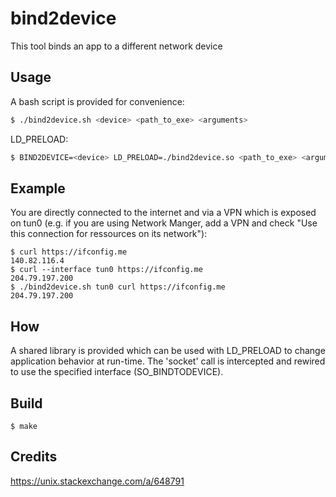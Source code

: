 # bind2device
This tool binds an app to a different network device

## Usage 

A bash script is provided for convenience:
```bash
$ ./bind2device.sh <device> <path_to_exe> <arguments>
```

LD_PRELOAD:
```bash
$ BIND2DEVICE=<device> LD_PRELOAD=./bind2device.so <path_to_exe> <arguments>
```

## Example
You are directly connected to the internet and via a VPN which is exposed on tun0 (e.g. if you are using Network Manger, add a VPN and check "Use this connection for ressources on its network"):

```
$ curl https://ifconfig.me
140.82.116.4
$ curl --interface tun0 https://ifconfig.me
204.79.197.200
$ ./bind2device.sh tun0 curl https://ifconfig.me
204.79.197.200
```

## How
A shared library is provided which can be used with LD_PRELOAD to change application behavior at run-time. The 'socket' call is intercepted and rewired to use the specified interface (SO_BINDTODEVICE).

## Build
```
$ make
```

## Credits
https://unix.stackexchange.com/a/648791
